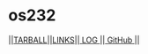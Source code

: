 # os232
||[TARBALL](https://github.com/murifq/os232/blob/main/SandBox/murifq.tar.xz)||[LINKS](https://github.com/murifq/os232/blob/main/links.md)||[ LOG ](https://github.com/murifq/os232/blob/main/TXT/mylog.txt)||[ GitHub ](https://github.com/murifq/os232)||

